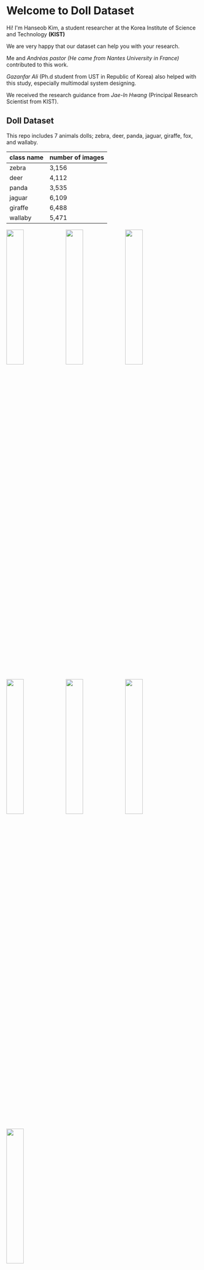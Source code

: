 # Welcome to Doll Dataset

Hi! I'm Hanseob Kim, a student researcher at the Korea Institute of Science and Technology **(KIST)** 

We are very happy that our dataset can help you with your research.

Me and *Andréas pastor (He came from Nantes University in France)* contributed to this work.

*Gazanfar Ali* (Ph.d student from UST in Republic of Korea) also helped with this study, especially multimodal system designing.

We received the research guidance from *Jae-In Hwang* (Principal Research Scientist from KIST).

## Doll Dataset
This repo includes 7 animals dolls; zebra, deer, panda, jaguar, giraffe, fox, and wallaby.

| class name | number of images  |
|--|--|
| zebra |3,156|
| deer|4,112  |
| panda|3,535  |
| jaguar |6,109|
| giraffe |6,488|
| wallaby|5,471  |


<img src="https://github.com/khseob0715/DollDataset/blob/master/deer_doll_img/20190613_135823_214.png" width="30%" height="30%"> <img src="https://github.com/khseob0715/DollDataset/blob/master/fox_doll_img/20190626_152412_1036.png" width="30%" height="30%">
<img src="https://github.com/khseob0715/DollDataset/blob/master/giraffe_doll_img/20190626_153019_13.png" width="30%" height="30%"> <img src="https://github.com/khseob0715/DollDataset/blob/master/jaguar_doll_img/20190626_153437_483.png" width="30%" height="30%">
<img src="https://github.com/khseob0715/DollDataset/blob/master/wallaby_doll_img/20190626_152251_114.png" width="30%" height="30%"> <img src="https://github.com/khseob0715/DollDataset/blob/master/panda_doll_img/20190626_152205_467.png" width="30%" height="30%">
<img src="https://github.com/khseob0715/DollDataset/blob/master/zebra_doll_img/20190613_140207_159.png" width="30%" height="30%"> 




## Citing our dataset

Submission under review

## Data License

<a rel="license" href="http://creativecommons.org/licenses/by/4.0/"><img alt="크리에이티브 커먼즈 라이선스" style="border-width:0" src="https://i.creativecommons.org/l/by/4.0/88x31.png" /></a><br />This work is licensed under a <a rel="license" href="http://creativecommons.org/licenses/by/4.0/">Creative Commons Attribution 4.0 International License. </a>


